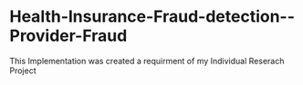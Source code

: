 # Health-Insurance-Fraud-detection--Provider-Fraud
This Implementation was created a requirment of my Individual Reserach Project
